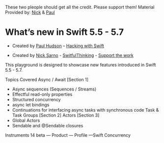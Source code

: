 These two pleople should get all the credit.
Please support them!
Material Provided by:  [Nick](https://www.nicksarno.com/) & [Paul](https://www.hackingwithswift.com/about)

# What’s new in Swift 5.5 - 5.7

* Created by [Paul Hudson](https://twitter.com/twostraws) – [Hacking with Swift](https://www.hackingwithswift.com)
 
 
 * Created by [Nick Sarno](https://www.nicksarno.com/) - [SwitfulThinking](https://github.com/SwiftfulThinking) - [Support the work](https://www.buymeacoffee.com/nicksarno/)

This playground is designed to showcase new features introduced in Swift 5.5 - 5.7.
 

 
Topics Covered
Async / Await [Section 1]
* Async sequences (Sequences / Streams)
* Effectful read-only properties
* Structured concurrency
* async let bindings
* Continuations for interfacing async tasks with synchronous code
Task & Task Groups [Section 2]
Actors [Section 3]
* Global Actors
* Sendable and @Sendable closures

Instruments 14 beta — Product — Profile —Swift Concurrency
